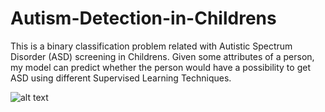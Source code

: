 # Autism-Detection-in-Childrens
This is a binary classification problem related with Autistic Spectrum Disorder (ASD) screening in Childrens. Given some attributes of a person, my model can predict whether the person would have a possibility to get ASD using different Supervised Learning Techniques.

![alt text](http://url/to/img.png)
